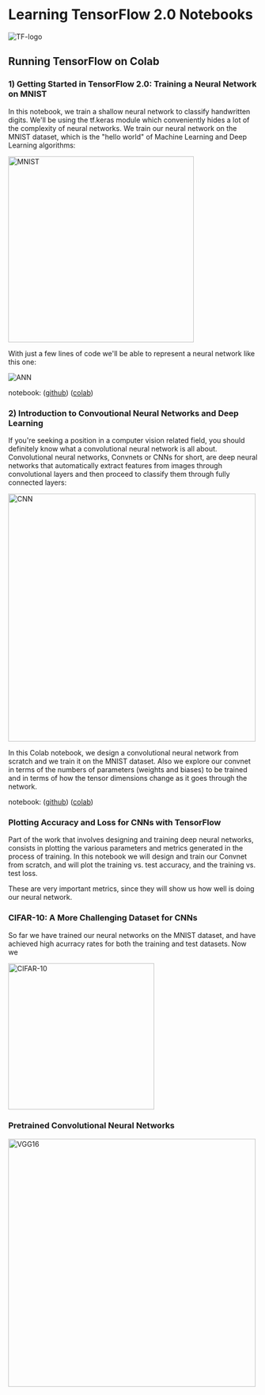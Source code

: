 Learning TensorFlow 2.0 Notebooks
=================================

<img src="https://upload.wikimedia.org/wikipedia/commons/thumb/1/11/TensorFlowLogo.svg/200px-TensorFlowLogo.svg.png"
title="TF-logo" />

## Running TensorFlow on Colab

### 1) Getting Started in TensorFlow 2.0: Training a Neural Network on MNIST

In this notebook, we train a shallow neural network to classify handwritten digits. We'll be using the tf.keras module which conveniently hides a lot of the complexity of neural networks. We train our neural network on the MNIST dataset, which is the "hello world" of Machine Learning and Deep Learning algorithms:

<img src="https://upload.wikimedia.org/wikipedia/commons/2/27/MnistExamples.png" title="MNIST" width="375" />

With just a few lines of code we'll be able to represent a neural network like this one:

<img src="https://upload.wikimedia.org/wikipedia/commons/thumb/e/e4/Artificial_neural_network.svg/200px-Artificial_neural_network.svg.png" title="ANN" />

notebook: ([github](https://github.com/ccarpenterg/LearningTensorFlow2.0/blob/master/01_getting_started_with_tensorflow.ipynb)) ([colab](https://colab.research.google.com/github/ccarpenterg/LearningTensorFlow2.0/blob/master/01_getting_started_with_tensorflow.ipynb))

### 2) Introduction to Convoutional Neural Networks and Deep Learning

If you're seeking a position in a computer vision related field, you should definitely know what a convolutional neural network is all about. Convolutional neural networks, Convnets or CNNs for short, are deep neural networks that automatically extract features from images through convolutional layers and then proceed to classify them through fully connected layers:

<img src="https://upload.wikimedia.org/wikipedia/commons/thumb/6/63/Typical_cnn.png/800px-Typical_cnn.png" 
title="CNN" width="500" />

In this Colab notebook, we design a convolutional neural network from scratch and we train it on the MNIST dataset. Also we explore our convnet in terms of the numbers of parameters (weights and biases) to be trained and in terms of how the tensor dimensions change as it goes through the network.

notebook: ([github](https://github.com/ccarpenterg/LearningTensorFlow2.0/blob/master/02_introduction_to_convnets_and_deep_learning.ipynb)) ([colab](https://colab.research.google.com/github/ccarpenterg/LearningTensorFlow2.0/blob/master/02_introduction_to_convnets_and_deep_learning.ipynb))

### Plotting Accuracy and Loss for CNNs with TensorFlow

Part of the work that involves designing and training deep neural networks, consists in plotting the various parameters and metrics generated in the process of training. In this notebook we will design and train our Convnet from scratch, and will plot the training vs. test accuracy, and the training vs. test loss.

These are very important metrics, since they will show us how well is doing our neural network.

### CIFAR-10: A More Challenging Dataset for CNNs

So far we have trained our neural networks on the MNIST dataset, and have achieved high acurracy rates for both the training and test datasets. Now we

<img src="https://storage.googleapis.com/kaggle-competitions/kaggle/3649/media/cifar-10.png" title="CIFAR-10" width="295" />

### Pretrained Convolutional Neural Networks

<img src="https://neurohive.io/wp-content/uploads/2018/11/vgg16.png" title="VGG16" width="500" />
